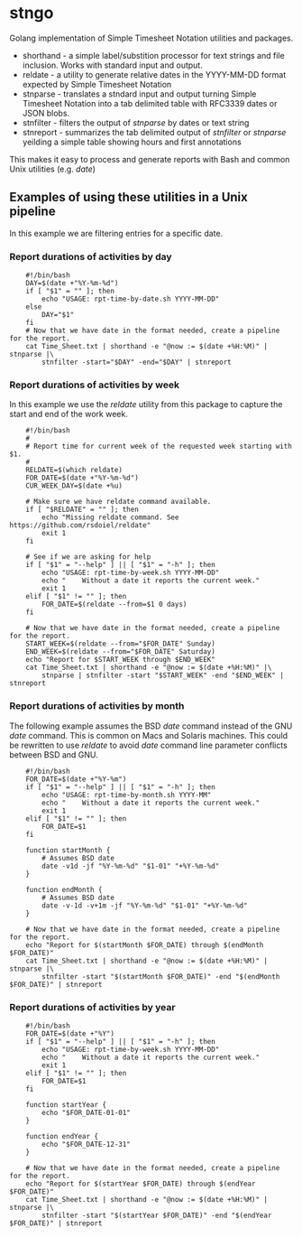
# stngo

Golang implementation of Simple Timesheet Notation utilities and packages.

+ shorthand - a simple label/substition processor for text strings and file inclusion. Works with standard input and output.
+ reldate - a utility to generate relative dates in the YYYY-MM-DD format expected by Simple Timesheet Notation
+ stnparse - translates a stndard input and output turning Simple Timesheet Notation into a tab delimited table with RFC3339 dates or JSON blobs.
+ stnfilter - filters the output of *stnparse* by dates or text string
+ stnreport - summarizes the tab delimited output of *stnfilter* or *stnparse* yeilding a simple table showing hours and first annotations

This makes it easy to process and generate reports with Bash and common Unix utilities (e.g. *date*)

## Examples of using these utilities in a Unix pipeline

In this example we are filtering entries for a specific date.

### Report durations of activities by day

```shell
    #!/bin/bash
    DAY=$(date +"%Y-%m-%d")
    if [ "$1" = "" ]; then
        echo "USAGE: rpt-time-by-date.sh YYYY-MM-DD"
    else
        DAY="$1"
    fi
    # Now that we have date in the format needed, create a pipeline for the report.
    cat Time_Sheet.txt | shorthand -e "@now := $(date +%H:%M)" | stnparse |\
        stnfilter -start="$DAY" -end="$DAY" | stnreport
```

### Report durations of activities by week

In this example we use the *reldate* utility from this package to capture the start and end of the work week.

```shell
    #!/bin/bash
    #
    # Report time for current week of the requested week starting with $1.
    #
    RELDATE=$(which reldate)
    FOR_DATE=$(date +"%Y-%m-%d")
    CUR_WEEK_DAY=$(date +%u)
    
    # Make sure we have reldate command available.
    if [ "$RELDATE" = "" ]; then
        echo "Missing reldate command. See https://github.com/rsdoiel/reldate"
        exit 1
    fi
    
    # See if we are asking for help
    if [ "$1" = "--help" ] || [ "$1" = "-h" ]; then
        echo "USAGE: rpt-time-by-week.sh YYYY-MM-DD"
        echo "    Without a date it reports the current week."
        exit 1
    elif [ "$1" != "" ]; then
        FOR_DATE=$(reldate --from=$1 0 days)
    fi
  
    # Now that we have date in the format needed, create a pipeline for the report.
    START_WEEK=$(reldate --from="$FOR_DATE" Sunday)
    END_WEEK=$(reldate --from="$FOR_DATE" Saturday)
    echo "Report for $START_WEEK through $END_WEEK"
    cat Time_Sheet.txt | shorthand -e "@now := $(date +%H:%M)" |\
        stnparse | stnfilter -start "$START_WEEK" -end "$END_WEEK" | stnreport
```

### Report durations of activities by month

The following example assumes the BSD *date* command instead of the GNU *date* command. This is common on Macs and Solaris machines. This could be rewritten to use *reldate* to avoid *date* command line parameter conflicts between BSD and GNU.

```shell
    #!/bin/bash
    FOR_DATE=$(date +"%Y-%m")
    if [ "$1" = "--help" ] || [ "$1" = "-h" ]; then
        echo "USAGE: rpt-time-by-month.sh YYYY-MM"
        echo "    Without a date it reports the current week."
        exit 1
    elif [ "$1" != "" ]; then
        FOR_DATE=$1
    fi
    
    function startMonth {
        # Assumes BSD date
        date -v1d -jf "%Y-%m-%d" "$1-01" "+%Y-%m-%d"
    }
    
    function endMonth {
        # Assumes BSD date
        date -v-1d -v+1m -jf "%Y-%m-%d" "$1-01" "+%Y-%m-%d"
    }
    
    # Now that we have date in the format needed, create a pipeline for the report.
    echo "Report for $(startMonth $FOR_DATE) through $(endMonth $FOR_DATE)"
    cat Time_Sheet.txt | shorthand -e "@now := $(date +%H:%M)" | stnparse |\
        stnfilter -start "$(startMonth $FOR_DATE)" -end "$(endMonth $FOR_DATE)" | stnreport
```

### Report durations of activities by year

```shell
    #!/bin/bash
    FOR_DATE=$(date +"%Y")
    if [ "$1" = "--help" ] || [ "$1" = "-h" ]; then
        echo "USAGE: rpt-time-by-week.sh YYYY-MM-DD"
        echo "    Without a date it reports the current week."
        exit 1
    elif [ "$1" != "" ]; then
        FOR_DATE=$1
    fi
    
    function startYear {
        echo "$FOR_DATE-01-01"
    }
    
    function endYear {
        echo "$FOR_DATE-12-31"
    }
    
    # Now that we have date in the format needed, create a pipeline for the report.
    echo "Report for $(startYear $FOR_DATE) through $(endYear $FOR_DATE)"
    cat Time_Sheet.txt | shorthand -e "@now := $(date +%H:%M)" | stnparse |\
        stnfilter -start "$(startYear $FOR_DATE)" -end "$(endYear $FOR_DATE)" | stnreport
```
